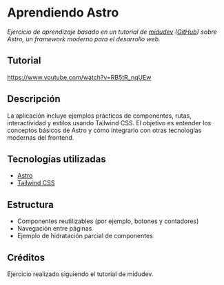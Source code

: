 # Aprendiendo Astro

_Ejercicio de aprendizaje basado en un tutorial de [midudev](https://midu.dev/) ([GitHub](https://github.com/midudev)) sobre Astro, un framework moderno para el desarrollo web._

## Tutorial

https://www.youtube.com/watch?v=RB5tR_nqUEw

## Descripción

La aplicación incluye ejemplos prácticos de componentes, rutas, interactividad y estilos usando Tailwind CSS. El objetivo es entender los conceptos básicos de Astro y cómo integrarlo con otras tecnologías modernas del frontend.

## Tecnologías utilizadas

- [Astro](https://astro.build/)
- [Tailwind CSS](https://tailwindcss.com/)

## Estructura

- Componentes reutilizables (por ejemplo, botones y contadores)
- Navegación entre páginas
- Ejemplo de hidratación parcial de componentes

## Créditos

Ejercicio realizado siguiendo el tutorial de midudev.
